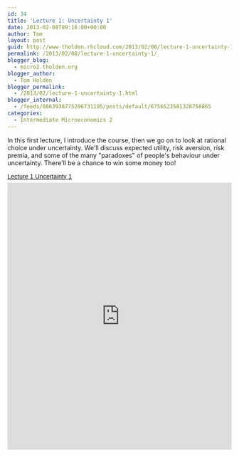 ```yaml
---
id: 34
title: 'Lecture 1: Uncertainty 1'
date: 2013-02-08T09:16:00+00:00
author: Tom
layout: post
guid: http://www-tholden.rhcloud.com/2013/02/08/lecture-1-uncertainty-1/
permalink: /2013/02/08/lecture-1-uncertainty-1/
blogger_blog:
  - micro2.tholden.org
blogger_author:
  - Tom Holden
blogger_permalink:
  - /2013/02/lecture-1-uncertainty-1.html
blogger_internal:
  - /feeds/8663938775296731195/posts/default/6756523581328758865
categories:
  - Intermediate Microeconomics 2
---
```

In this first lecture, I introduce the course, then we go on to look at rational choice under uncertainty. We'll discuss expected utility, risk aversion, risk premia, and some of the many "paradoxes" of people's behaviour under uncertainty. There'll be a chance to win some money too!  <p style=" margin: 12px auto 6px auto; font-family: Helvetica,Arial,Sans-serif; font-style: normal; font-variant: normal; font-weight: normal; font-size: 14px; line-height: normal; font-size-adjust: none; font-stretch: normal; -x-system-font: none; display: block;">   <a title="View Lecture 1 Uncertainty 1 on Scribd" href="http://www.scribd.com/doc/124480407/Lecture-1-Uncertainty-1" style="text-decoration: underline;">Lecture 1 Uncertainty 1</a></p><iframe src="http://www.scribd.com/embeds/124480407/content?start_page=1&view_mode=scroll&access_key=key-d4goxyrimnatbnm6b7r" data-auto-height="false" data-aspect-ratio="1.33333333333333" scrolling="no" width="100%" height="600" frameborder="0"></iframe>